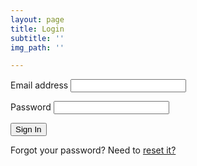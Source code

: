 ```yaml
---
layout: page
title: Login
subtitle: ''
img_path: ''

---
```

<form name="login-form" method="POST" id="signup-form" class="login-form" ms-login="true"> <p class="form-row"> <label class="form-label">Email address</label> <input type="email" name="email" class="form-input" ms-field="email"> </p> <p class="form-row"> <label class="form-label">Password</label> <input type="password" name="password" class="form-input" ms-field="password"> </p> <input type="hidden" name="form-name" value="login-form" /> <p class="form-row form-submit"> <button type="submit" class="button">Sign In</button> </p> <p> Forgot your password? Need to <a href="/reset" ms-forgot="true">reset it?</a> </p> </form>